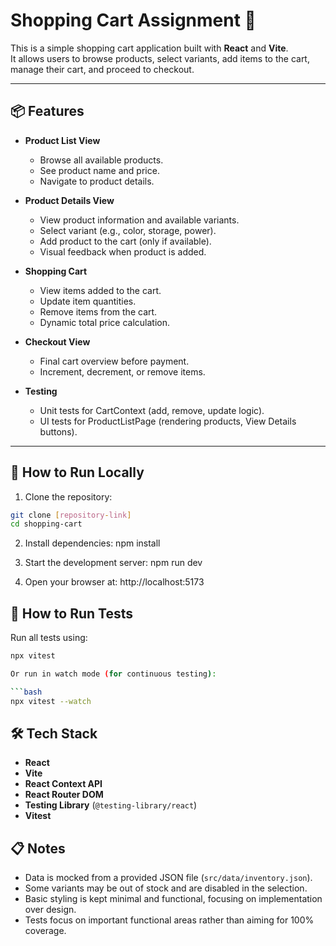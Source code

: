# Shopping Cart Assignment 🛒

This is a simple shopping cart application built with **React** and **Vite**.  
It allows users to browse products, select variants, add items to the cart, manage their cart, and proceed to checkout.

---

## 📦 Features

- **Product List View**

  - Browse all available products.
  - See product name and price.
  - Navigate to product details.

- **Product Details View**

  - View product information and available variants.
  - Select variant (e.g., color, storage, power).
  - Add product to the cart (only if available).
  - Visual feedback when product is added.

- **Shopping Cart**

  - View items added to the cart.
  - Update item quantities.
  - Remove items from the cart.
  - Dynamic total price calculation.

- **Checkout View**

  - Final cart overview before payment.
  - Increment, decrement, or remove items.

- **Testing**
  - Unit tests for CartContext (add, remove, update logic).
  - UI tests for ProductListPage (rendering products, View Details buttons).

---

## 🚀 How to Run Locally

1. Clone the repository:

```bash
git clone [repository-link]
cd shopping-cart
```

2. Install dependencies:
   npm install

3. Start the development server:
   npm run dev

4. Open your browser at:
   http://localhost:5173

## 🧪 How to Run Tests

Run all tests using:

````bash
npx vitest

Or run in watch mode (for continuous testing):

```bash
npx vitest --watch

````

## 🛠 Tech Stack

- **React**
- **Vite**
- **React Context API**
- **React Router DOM**
- **Testing Library** (`@testing-library/react`)
- **Vitest**

## 📋 Notes

- Data is mocked from a provided JSON file (`src/data/inventory.json`).
- Some variants may be out of stock and are disabled in the selection.
- Basic styling is kept minimal and functional, focusing on implementation over design.
- Tests focus on important functional areas rather than aiming for 100% coverage.
